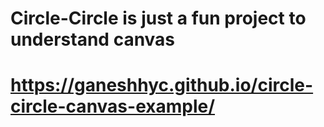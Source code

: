 # Circle-Circle is just a fun project to understand canvas
# https://ganeshhyc.github.io/circle-circle-canvas-example/
